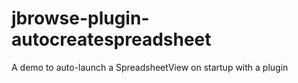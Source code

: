 # jbrowse-plugin-autocreatespreadsheet

A demo to auto-launch a SpreadsheetView on startup with a plugin
